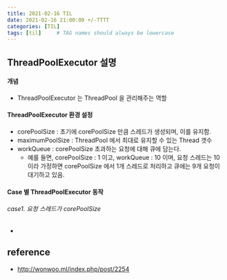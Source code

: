 ```yaml
---
title: 2021-02-16 TIL
date: 2021-02-16 21:00:00 +/-TTTT
categories: [TIL]
tags: [til]     # TAG names should always be lowercase
---
```

 
 
## ThreadPoolExecutor 설명 
 
#### 개념
- ThreadPoolExecutor 는 ThreadPool 을 관리해주는 역할

#### ThreadPoolExecutor 환경 설정
- corePoolSize : 초기에 corePoolSize 만큼 스레드가 생성되며, 이를 유지함.
- maximumPoolSize : ThreadPool 에서 최대로 유지할 수 있는 Thread 갯수
- workQueue : corePoolSize 초과하는 요청에 대해 큐에 담는다.
    - 예를 들면, corePoolSize : 1 이고, workQueue : 10 이며, 요청 스레드는 10이라 가정하면 corePoolSize 에서 1개 스레드로 처리하고 큐에는 9개 요청이 대기하고 있음.

#### Case 별 ThreadPoolExecutor 동작

###### case1. 요청 스레드가 corePoolSize
- 
 

## reference
- http://wonwoo.ml/index.php/post/2254
